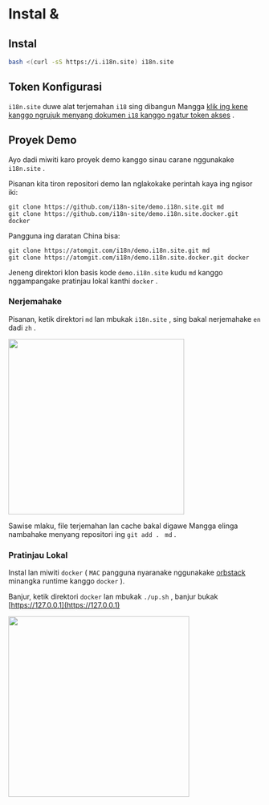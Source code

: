 # Instal &

## Instal

```sh
bash <(curl -sS https://i.i18n.site) i18n.site
```

## Token Konfigurasi

`i18n.site` duwe alat terjemahan `i18` sing dibangun Mangga [klik ing kene kanggo ngrujuk menyang dokumen `i18` kanggo ngatur token akses](/i18/use) .

## Proyek Demo

Ayo dadi miwiti karo proyek demo kanggo sinau carane nggunakake `i18n.site` .

Pisanan kita tiron repositori demo lan nglakokake perintah kaya ing ngisor iki:

```
git clone https://github.com/i18n-site/demo.i18n.site.git md
git clone https://github.com/i18n-site/demo.i18n.site.docker.git docker
```

Pangguna ing daratan China bisa:

```
git clone https://atomgit.com/i18n/demo.i18n.site.git md
git clone https://atomgit.com/i18n/demo.i18n.site.docker.git docker
```

Jeneng direktori klon basis kode `demo.i18n.site` kudu `md` kanggo nggampangake pratinjau lokal kanthi `docker` .

### Nerjemahake

Pisanan, ketik direktori `md` lan mbukak `i18n.site` , sing bakal nerjemahake `en` dadi `zh` .

<img src="https://p.3ti.site/1721114619.avif" style="width:350px">

Sawise mlaku, file terjemahan lan cache bakal digawe Mangga elinga nambahake menyang repositori ing `git add . ` `md` .

### Pratinjau Lokal

Instal lan miwiti `docker` ( `MAC` pangguna nyaranake nggunakake [orbstack](https://orbstack.dev) minangka runtime kanggo `docker` ).

Banjur, ketik direktori `docker` lan mbukak `./up.sh` , banjur bukak [https://127.0.0.1](https://127.0.0.1)

<img src="//p.3ti.site/1721104238.avif" style="width:360px">